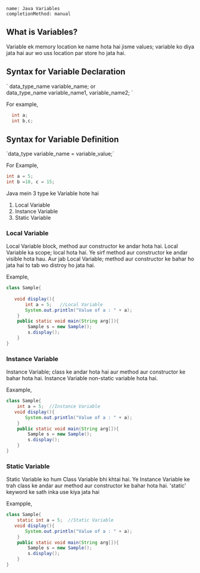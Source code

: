 ```ngMeta
name: Java Variables
completionMethod: manual
```
<h2>What is Variables?</h2>
Variable ek memory location ke name hota hai jisme values; variable ko diya jata hai aur wo uss location par store ho jata hai.

<h2>Syntax for Variable Declaration</h2>
`
data_type_name variable_name; or <br>
data_type_name variable_name1, variable_name2;
` <br>
 
For example,
```java
  int a;
  int b,c;
  ```

<h2>Syntax for Variable Definition</h2>
`data_type variable_name = variable_value;`<br>

 For Example,
```java
int a = 5;
int b =10, c = 15;
```

Java mein 3 type ke Variable hote hai<br>

1. Local Variable
2. Instance Variable
3. Static Variable

<h3>Local Variable</h3>
Local Variable block, method aur constructor ke andar hota hai.
Local Variable ka scope; local hota hai. Ye sirf method aur constructor ke andar visible hota hau.
Aur jab Local Variable; method aur constructor ke bahar ho jata hai to tab wo distroy ho jata hai.

Example,
```java
class Sample{
    
   void display(){
       int a = 5;   //Local Variable
       System.out.println("Value of a : " + a);
    }
    public static void main(String arg[]){
        Sample s = new Sample();
        s.display();
    }
}
```

<h3>Instance Variable</h3>
Instance Variable; class ke andar hota hai aur method aur constructor ke bahar hota hai.
Instance Variable non-static variable hota hai.

Eaxample,
```java
class Sample{
    int a = 5;  //Instance Variable
   void display(){
       System.out.println("Value of a : " + a);
    }
    public static void main(String arg[]){
        Sample s = new Sample();
        s.display();
    }
}
```

<h3>Static Variable</h3>
Static Variable ko hum Class Variable bhi khtai hai.
Ye Instance Variable ke trah class ke andar aur method aur constructor ke bahar hota hai.
'static' keyword ke sath inka use kiya jata hai

Exampple,
```java
class Sample{
    static int a = 5;  //Static Variable
   void display(){
       System.out.println("Value of a : " + a);
    }
    public static void main(String arg[]){
        Sample s = new Sample();
        s.display();
    }
}
```
